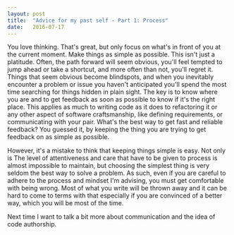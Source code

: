 ```yaml
---
layout: post
title:  "Advice for my past self - Part 1: Process"
date:   2016-07-17
---
```


You love thinking. That's great, but only focus on what's in front of you at the current moment. Make things as simple
as possible. This isn't just a platitude. Often, the path forward will seem obvious, you'll feel tempted to jump ahead
or take a shortcut, and more often than not, you'll regret it. Things that seem obvious become blindspots, and when you
inevitably encounter a problem or issue you haven't anticipated you'll spend the most time searching for things hidden
in plain sight. The key is to know where you are and to get feedback as soon as possible to know if it's the right place.
This applies as much to writing code as it does to refactoring it or any other aspect of software craftsmanship, like defining requirements,
or communicating with your pair. What's the best way to get fast and reliable feedback? You guessed it, by keeping the thing
you are trying to get feedback on as simple as possible.


However, it's a mistake to think that keeping things simple is easy. Not only is The level of attentiveness and care that have to be given to
process is almost impossible to maintain, but choosing the simplest thing is very seldom the best way to solve a problem. As such, even if you are
careful to adhere to the process and mindset I'm advising, you must get comfortable with being wrong. Most of what you write will be thrown away
and it can be hard to come to terms with that especially if you are convinced of a better way, which you will be most of the time.


Next time I want to talk a bit more about communication and the idea of code authorship.
